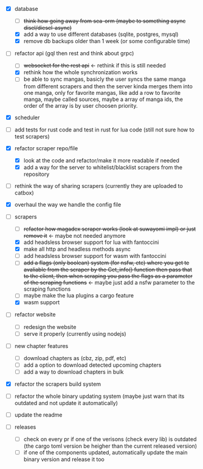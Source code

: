 - [x] database

  - [ ] ~~think how going away from sea-orm (maybe to something async disel/diesel-async)~~
  - [x] add a way to use different databases (sqlite, postgres, mysql)
  - [x] remove db backups older than 1 week (or some configurable time)

- [ ] refactor api (gql then rest and think about grpc)

  - [ ] ~~websocket for the rest api~~ <- rethink if this is still needed
  - [x] rethink how the whole synchronization works
  - [ ] be able to sync mangas, basicly the user syncs the same manga from different scrapers and then the server kinda merges them into one manga, only for favorite mangas, like add a row to favorite manga, maybe called sources, maybe a array of manga ids, the order of the array is by user choosen priority.

- [x] scheduler

- [ ] add tests for rust code and test in rust for lua code (still not sure how to test scrapers)

- [x] refactor scraper repo/file

  - [x] look at the code and refactor/make it more readable if needed
  - [x] add a way for the server to whitelist/blacklist scrapers from the repository

- [ ] rethink the way of sharing scrapers (currently they are uploaded to catbox)
- [x] overhaul the way we handle the config file

- [ ] scrapers

  - [ ] ~~refactor how magadex scraper works (look at suwayomi impl) or just remove it~~ <- maybe not needed anymore
  - [x] add headsless browser support for lua with fantoccini
  - [x] make all http and headless methods async
  - [ ] add headsless browser support for wasm with fantoccini
  - [ ] ~~add a flags (only boolean) system (for nsfw, etc) where you get te avaliable from the scraper by the Get_info() function then pass that to the client, then when scraping you pass the flags as a parameter of the scraping functions~~ <- maybe just add a nsfw parameter to the scraping functions
  - [ ] maybe make the lua plugins a cargo feature
  - [x] wasm support

- [ ] refactor website

  - [ ] redesign the website
  - [ ] serve it properly (currently using nodejs)

- [ ] new chapter features

  - [ ] download chapters as (cbz, zip, pdf, etc)
  - [ ] add a option to download detected upcoming chapters
  - [ ] add a way to download chapters in bulk

- [x] refactor the scrapers build system

- [ ] refactor the whole binary updating system (maybe just warn that its outdated and not update it automatically)
- [ ] update the readme

- [ ] releases
  - [ ] check on every pr if one of the verisons (check every lib) is outdated (the cargo toml version be heigher than the current released version)
  - [ ] if one of the components updated, automatically update the main binary version and release it too
